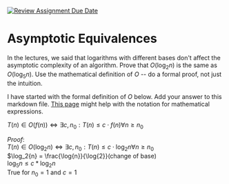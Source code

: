 [![Review Assignment Due Date](https://classroom.github.com/assets/deadline-readme-button-24ddc0f5d75046c5622901739e7c5dd533143b0c8e959d652212380cedb1ea36.svg)](https://classroom.github.com/a/fbkbKZ5N)
# Asymptotic Equivalences

In the lectures, we said that logarithms with different bases don't affect the
asymptotic complexity of an algorithm. Prove that $O(\log_{2} n)$ is the same as
$O(\log_{5} n)$. Use the mathematical definition of $O$ -- do a formal proof,
not just the intuition.

I have started with the formal definition of $O$ below. Add your answer to this
markdown file. [This
page](https://docs.github.com/en/get-started/writing-on-github/working-with-advanced-formatting/writing-mathematical-expressions)
might help with the notation for mathematical expressions.

$T(n) \in O(f(n)) \iff \exists c, n_0: T(n) \leq c \cdot f(n) \forall n \geq n_0$

$Proof:$ <br>
$T(n) \in O(\log_2{n}) \iff \exists c, n_0: T(n) \leq c \cdot \log_2{n}   \forall n \geq n_0$ <br>
$\log_2{n} = \frac{\log{n}}{\log{2}}(change of base)<br>
$\log_5{n} \leq c * \log_2{n}$<br>
True for $n_0 = 1$ and $c = 1$<br><br>



